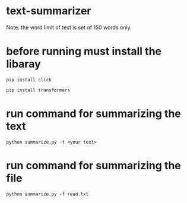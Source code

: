 # text-summarizer

Note: the word limit of text is set of 150 words only.

# before running must install the libaray

```
pip install click
```

```
pip install transformers
```

# run command for summarizing the text

```
python summarize.py -t <your text>

```

# run command for summarizing the file

```
python summarize.py -f read.txt
```
